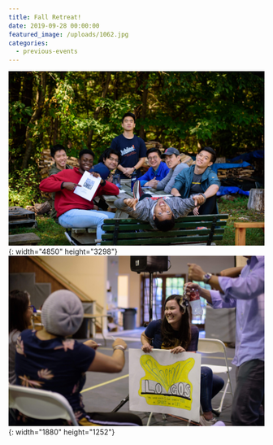 ```yaml
---
title: Fall Retreat!
date: 2019-09-28 00:00:00
featured_image: /uploads/1062.jpg
categories:
  - previous-events
---
```


![](/uploads/0817.jpg){: width="4850" height="3298"}![](/uploads/0956.jpg){: width="1880" height="1252"}